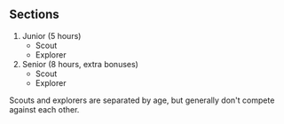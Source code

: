 ## Sections

1. Junior (5 hours)
   - Scout
   - Explorer
2. Senior (8 hours, extra bonuses)
   - Scout
   - Explorer

Scouts and explorers are separated by age, but generally don't compete against each other.
